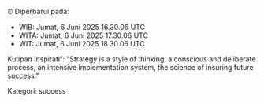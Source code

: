 ⏰ Diperbarui pada:
- WIB: Jumat, 6 Juni 2025 16.30.06 UTC
- WITA: Jumat, 6 Juni 2025 17.30.06 UTC
- WIT: Jumat, 6 Juni 2025 18.30.06 UTC

Kutipan Inspiratif:
"Strategy is a style of thinking, a conscious and deliberate process, an intensive implementation system, the science of insuring future success."


Kategori: success


